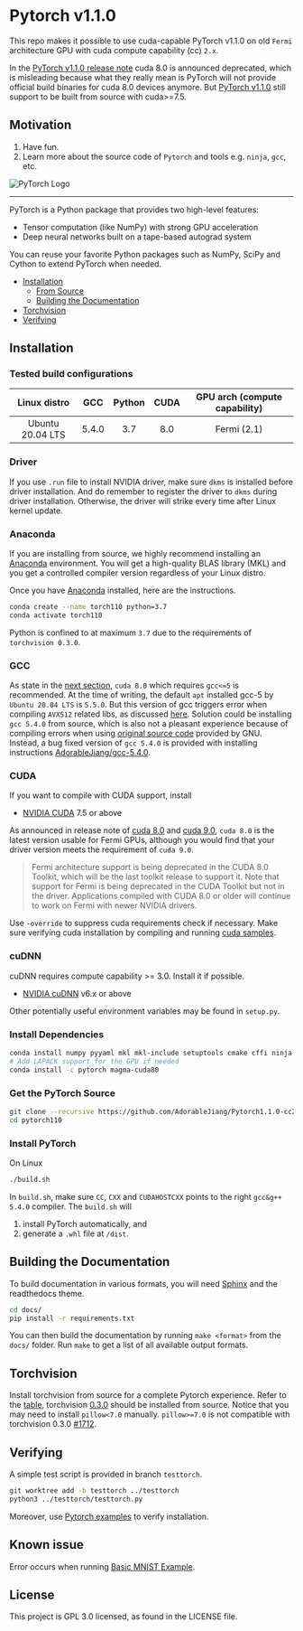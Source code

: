 # Pytorch v1.1.0

This repo makes it possible to use cuda-capable PyTorch v1.1.0 on old `Fermi` architecture GPU with cuda compute capability (cc) `2.x`.

In the [PyTorch v1.1.0 release note](https://github.com/pytorch/pytorch/releases/tag/v1.1.0) cuda 8.0 is announced deprecated, which is misleading because what they really mean is PyTorch will not provide official build binaries for cuda 8.0 devices anymore. But [PyTorch v1.1.0](https://github.com/pytorch/pytorch/tree/v1.1.0#from-source) still support to be built from source with cuda>=7.5.

## Motivation

  1. Have fun.
  2. Learn more about the source code of `Pytorch` and tools e.g. `ninja`, `gcc`, etc.

![PyTorch Logo](https://github.com/pytorch/pytorch/raw/master/docs/source/_static/img/pytorch-logo-dark.png)

--------------------------------------------------------------------------------

PyTorch is a Python package that provides two high-level features:

- Tensor computation (like NumPy) with strong GPU acceleration
- Deep neural networks built on a tape-based autograd system

You can reuse your favorite Python packages such as NumPy, SciPy and Cython to extend PyTorch when needed.

- [Installation](#installation)
  - [From Source](#from-source)
  - [Building the Documentation](#building-the-documentation)
- [Torchvision](#torchvision)
- [Verifying](#verifying)

## Installation

### Tested build configurations

|Linux distro|GCC|Python|CUDA|GPU arch (compute capability)|
|:---:|:---:|:---:|:---:|:---:|
|Ubuntu 20.04 LTS|5.4.0| 3.7 | 8.0 | Fermi (2.1) |

### Driver

If you use `.run` file to install NVIDIA driver, make sure `dkms` is installed before driver installation. And do remember to register the driver to `dkms` during driver installation. Otherwise, the driver will strike every time after Linux kernel update.

### Anaconda

If you are installing from source, we highly recommend installing an [Anaconda](https://www.anaconda.com/distribution/#download-section) environment.
You will get a high-quality BLAS library (MKL) and you get a controlled compiler version regardless of your Linux distro.

Once you have [Anaconda](https://www.anaconda.com/distribution/#download-section) installed, here are the instructions.

```bash
conda create --name torch110 python=3.7
conda activate torch110
```

Python is confined to at maximum `3.7` due to the requirements of `torchvision 0.3.0`.

### GCC

As state in the [next section](#cuda), `cuda 8.0` which requires `gcc<=5` is recommended. At the time of writing, the default `apt` installed gcc-5 by `Ubuntu 20.04 LTS` is `5.5.0`. But this version of gcc triggers error when compiling `AVX512` related libs, as discussed [here](https://stackoverflow.com/questions/50815093/avx512-intrinsics-header-produces-many-errors-after-distro-upgrades-gcc-to-5-5-0). Solution could be installing `gcc 5.4.0` from source, which is also not a pleasant experience because of compiling errors when using [original source code](https://github.com/gcc-mirror/gcc/tree/releases/gcc-5.4.0) provided by GNU. Instead, a bug fixed version of `gcc 5.4.0` is provided with installing instructions [AdorableJiang/gcc-5.4.0](https://github.com/AdorableJiang/gcc-5.4.0).

### CUDA

If you want to compile with CUDA support, install

- [NVIDIA CUDA](https://developer.nvidia.com/cuda-downloads) 7.5 or above

As announced in release note of [cuda 8.0](https://docs.nvidia.com/cuda/archive/8.0/cuda-toolkit-release-notes/index.html#deprecated-features) and [cuda 9.0](https://docs.nvidia.com/cuda/archive/9.0/cuda-toolkit-release-notes/index.html#unsupported-features), `cuda 8.0` is the latest version usable for Fermi GPUs, although you would find that your driver version meets the requirement of `cuda 9.0`.

> Fermi architecture support is being deprecated in the CUDA 8.0 Toolkit, which will be the last toolkit release to support it. Note that support for Fermi is being deprecated in the CUDA Toolkit but not in the driver. Applications compiled with CUDA 8.0 or older will continue to work on Fermi with newer NVIDIA drivers.

Use `-override` to suppress cuda requirements check if necessary. Make sure verifying cuda installation by compiling and running [cuda samples](https://docs.nvidia.com/cuda/archive/8.0/cuda-installation-guide-linux/index.html#verify-installation).

### cuDNN

cuDNN requires compute capability >= 3.0. Install it if possible.

- [NVIDIA cuDNN](https://developer.nvidia.com/cudnn) v6.x or above

Other potentially useful environment variables may be found in `setup.py`.

### Install Dependencies

```bash
conda install numpy pyyaml mkl mkl-include setuptools cmake cffi ninja
# Add LAPACK support for the GPU if needed
conda install -c pytorch magma-cuda80
```

### Get the PyTorch Source

```bash
git clone --recursive https://github.com/AdorableJiang/Pytorch1.1.0-cc2.x.git --branch v1.1.0 pytorch110
cd pytorch110
```

### Install PyTorch

On Linux

```bash
./build.sh
```

In `build.sh`, make sure `CC`, `CXX` and `CUDAHOSTCXX` points to the right `gcc&g++ 5.4.0` compiler. The `build.sh` will

  1. install PyTorch automatically, and
  2. generate a `.whl` file at `/dist`.

## Building the Documentation

To build documentation in various formats, you will need [Sphinx](http://www.sphinx-doc.org) and the
readthedocs theme.

```bash
cd docs/
pip install -r requirements.txt
```

You can then build the documentation by running ``make <format>`` from the
``docs/`` folder. Run ``make`` to get a list of all available output formats.

## Torchvision

Install torchvision from source for a complete Pytorch experience. Refer to the [table](https://github.com/pytorch/vision#installation), torchvision [0.3.0](https://github.com/pytorch/vision/tree/v0.3.0) should be installed from source. Notice that you may need to install `pillow<7.0` manually. `pillow>=7.0` is not compatible with torchvision 0.3.0 [#1712](https://github.com/pytorch/vision/issues/1712).

## Verifying

A simple test script is provided in branch `testtorch`.

```bash
git worktree add -b testtorch ../testtorch
python3 ../testtorch/testtorch.py
```

Moreover, use [Pytorch examples](https://github.com/pytorch/examples) to verify installation.

## Known issue

Error occurs when running [Basic MNIST Example](https://github.com/pytorch/examples/tree/main/mnist).

## License

This project is GPL 3.0 licensed, as found in the LICENSE file.
